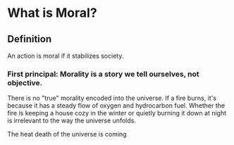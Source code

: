 # What is Moral?

## Definition

An action is moral if it stabilizes society.

### First principal: Morality is a story we tell ourselves, not objective.

There is no "true" morality encoded into the universe. If a fire burns, it's because it has a steady flow of oxygen and hydrocarbon fuel. Whether the fire is keeping a house cozy in the winter or quietly burning it down at night is irrelevant to the way the universe unfolds.

The heat death of the universe is coming


